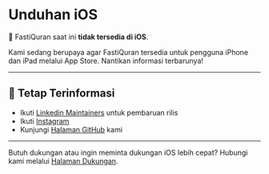 # Unduhan iOS

🚫 FastiQuran saat ini **tidak tersedia di iOS**.

Kami sedang berupaya agar FastiQuran tersedia untuk pengguna iPhone dan iPad melalui App Store. Nantikan informasi terbarunya!

---

## 🔔 Tetap Terinformasi

- Ikuti [Linkedin Maintainers](https://linkedin.com/in/cahyanudien) untuk pembaruan rilis
- Ikuti [Instagram](https://instagram.com/cas8398)
- Kunjungi [Halaman GitHub](https://flagodna-developer.github.io/fastiquran/) kami

---

Butuh dukungan atau ingin meminta dukungan iOS lebih cepat? Hubungi kami melalui [Halaman Dukungan](https://flagodna.com/contact).
